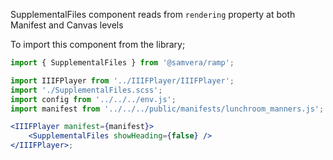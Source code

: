 SupplementalFiles component reads from `rendering` property at both Manifest and Canvas levels

To import this component from the library;

```js static
import { SupplementalFiles } from '@samvera/ramp';
```

```jsx inside Markdown
import IIIFPlayer from '../IIIFPlayer/IIIFPlayer';
import './SupplementalFiles.scss';
import config from '../../../env.js';
import manifest from '../../../public/manifests/lunchroom_manners.js';

<IIIFPlayer manifest={manifest}>
    <SupplementalFiles showHeading={false} />
</IIIFPlayer>;
```
